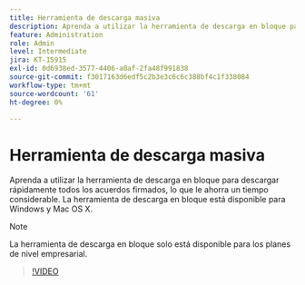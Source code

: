 ```yaml
---
title: Herramienta de descarga masiva
description: Aprenda a utilizar la herramienta de descarga en bloque para descargar rápidamente todos los acuerdos firmados
feature: Administration
role: Admin
level: Intermediate
jira: KT-15915
exl-id: 0d6938ed-3577-4406-a0af-2fa48f991838
source-git-commit: f3017163d6edf5c2b3e3c6c6c388bf4c1f338084
workflow-type: tm+mt
source-wordcount: '61'
ht-degree: 0%

---
```


# Herramienta de descarga masiva

Aprenda a utilizar la herramienta de descarga en bloque para descargar rápidamente todos los acuerdos firmados, lo que le ahorra un tiempo considerable. La herramienta de descarga en bloque está disponible para Windows y Mac OS X.

>[!NOTE]
>
>La herramienta de descarga en bloque solo está disponible para los planes de nivel empresarial.

>[!VIDEO](https://video.tv.adobe.com/v/3432693?quality=12&learn=on&hidetitle=true)
